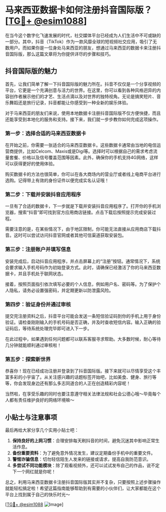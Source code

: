 # 马来西亚数据卡如何注册抖音国际版？[[TG💪+ @esim1088](https://t.me/s/esim1088)]

在当今这个数字化飞速发展的时代，社交媒体平台已经成为人们生活中不可或缺的一部分。其中，抖音（TikTok）作为一款风靡全球的短视频社交应用，吸引了无数用户。而如果你是一位身处马来西亚的朋友，想通过马来西亚的数据卡来注册抖音国际版，那么这篇文章将为你提供详尽的步骤和技巧。

## 抖音国际版的魅力

首先，让我们简单了解一下抖音国际版的魅力所在。抖音不仅仅是一个分享视频的平台，它更是一个充满创意与活力的世界。在这里，你可以看到各种风格迥异的内容创作者展示他们的才艺、生活点滴以及对世界的独特视角。无论是搞笑短片、音乐舞蹈还是旅行记录，抖音都能让你感受到一种全新的娱乐体验。

对于马来西亚的朋友们来说，使用本地数据卡注册抖音国际版不仅方便快捷，而且还能享受到本地化的服务和支持。接下来，我们就一步步教你如何完成这项操作。

### 第一步：选择合适的马来西亚数据卡

在开始之前，你需要一张适合的马来西亚数据卡。这些数据卡通常由当地的电信运营商提供，比如Celcom、Maxis或是Digi等。选择时可以根据自己的需求考虑流量套餐、价格以及信号覆盖范围等因素。此外，确保你的手机支持4G网络，这样可以获得更好的使用体验。

购买数据卡的方法也很简单，你可以在各大商场内的营业厅或者线上电商平台进行选购。记得带上有效的身份证件以便完成实名认证哦！

### 第二步：下载并安装抖音应用程序

一旦有了合适的数据卡，下一步就是下载并安装抖音应用程序了。打开你的手机浏览器，搜索“抖音”即可找到官方应用商店链接。点击下载后按照提示完成安装过程。

需要注意的是，在某些情况下，由于地区限制，你可能无法直接从应用商店下载抖音。这时可以尝试访问抖音官网或者其他可信渠道获取安装包。

### 第三步：注册账户并填写信息

安装完成后，启动抖音应用程序，并点击屏幕上的“注册”按钮。通常情况下，系统会要求输入手机号码作为初始登录方式。此时，请确保已经激活了你的马来西亚数据卡，并且手机处于联网状态。

接着，按照页面指引依次填写必要的个人信息，例如用户名、密码等。为了保护个人隐私，请务必设置强密码，并定期更新以防泄露风险。

### 第四步：验证身份并通过审核

提交完注册资料之后，抖音平台可能会发送一条短信验证码到你的手机上用于身份验证。请检查刚刚输入的手机号码是否正确，并及时查收短信内容。输入正确的验证码后，等待系统处理完毕即可进入下一步。

在此过程中，如果遇到任何问题都可以联系客服寻求帮助。大多数时候，耐心等待几分钟就能顺利通过审核啦！

### 第五步：探索新世界

恭喜你！现在已经成功注册并登录到了抖音国际版。接下来就可以尽情享受这个丰富多彩的小宇宙了。从关注感兴趣的话题标签开始吧，比如美食、健身、旅行等等，你会发现身边还有那么多志同道合的人正在创造精彩内容呢！

当然啦，在享受乐趣的同时也要注意遵守相关法律法规和社会公德心哦～毕竟每个人都有责任维护良好的网络环境嘛～

## 小贴士与注意事项

最后再给大家分享几个实用小贴士吧：

1. **保持良好的上网习惯**：合理安排每天刷抖音的时间，避免沉迷其中影响正常生活作息。
2. **备份重要资料**：为了避免意外情况发生，建议定期备份手机中的重要文件。
3. **警惕诈骗信息**：切勿轻信陌生人发来的链接或请求，提高自我防范意识。
4. **多尝试不同功能模块**：除了观看视频外，还可以试试发布自己的作品，说不定下一个网红就是你呢！

总之，利用马来西亚数据卡注册抖音国际版其实并不复杂，只要按照上述步骤操作就能轻松搞定啦！希望这篇指南能够帮助到有需要的小伙伴们，让大家都能在这个平台上找到属于自己的快乐时光～ 

[[TG💪+ @esim1088](https://t.me/s/esim1088) ![Image](https://i.postimg.cc/4NQfJmqS/Snipaste-2025-05-13-00-14-12.png)]